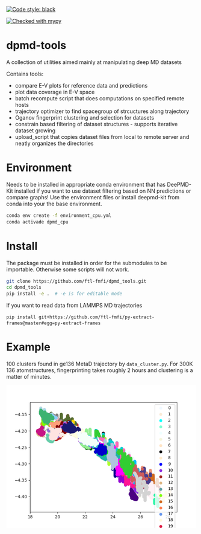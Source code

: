 [![Code style: black](https://img.shields.io/badge/code%20style-black-000000.svg)](https://github.com/psf/black)

[![Checked with mypy](http://www.mypy-lang.org/static/mypy_badge.svg)](http://mypy-lang.org/)

# dpmd-tools

A collection of utilities aimed mainly at manipulating deep MD datasets

Contains tools:
* compare E-V plots for reference data and predictions
* plot data coverage in E-V space
* batch recompute script that does computations on specified remote hosts
* trajectory optimizer to find spacegroup of strcuctures along trajectory
* Oganov fingerprint clustering and selection for datasets
* constrain based filtering of dataset structures - supports iterative dataset
  growing
* upload_script that copies dataset files from local to remote server and neatly
  organizes the directories

# Environment

Needs to be installed in appropriate conda environment that has DeePMD-Kit
installed if you want to use dataset filtering based on NN predictions or compare
graphs! Use the environment files or install deepmd-kit from conda into your
the base environment.

```bash
conda env create -f environment_cpu.yml
conda activade dpmd_cpu
```

# Install

The package must be installed in order for the submodules to be importable.
Otherwise some scripts will not work.

```bash
git clone https://github.com/ftl-fmfi/dpmd_tools.git
cd dpmd_tools
pip install -e .  # -e is for editable mode
```

If you want to read data from LAMMPS MD trajectories
```
pip install git+https://github.com/ftl-fmfi/py-extract-frames@master#egg=py-extract-frames
```

# Example

100 clusters found in ge136 MetaD trajectory by `data_cluster.py`. For 300K
136 atomstructures, fingerprinting takes roughly 2 hours and clustering is a
matter of minutes.

![Alt Text](data/clusters.png)